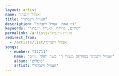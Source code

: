 ```yaml
---
layout: artist
name: זאנוויל ויינברגר
title: "זאנוויל ויינברגר"
description: "דף האמן זאנוויל ויינברגר"
keywords: "שירים, מוזיקה, זאנוויל ויינברגר"
permalink: /artists/זאנוויל-ויינברגר
redirect_from:
  - /artists/list/זאנוויל ויינברגר
songs:
  - number: "32711"
    name: "זאנוויל ויינברגר במחרוזת משירי ר' משה יחזקי’ ווייס"
    album: "סינגלים"
    artist: "זאנוויל ויינברגר"
---
```

